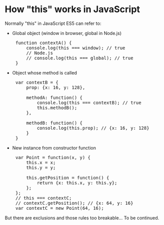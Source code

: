 # How "this" works in JavaScript

Normally "this" in JavaScript ES5 can refer to:

* Global object (window in browser, global in Node.js)

<pre>
	function contextA() {
		console.log(this === window); // true
		// Node.js
		// console.log(this === global); // true
	}
</pre>

* Object whose method is called

<pre>
	var contextB = {
		prop: {x: 16, y: 128},

		methodA: function() {
			console.log(this === contextB); // true
			this.methodB();
		},

		methodB: function() {
			console.log(this.prop); // {x: 16, y: 128}
		}
	}
</pre>

* New instance from constructor function

<pre>
	var Point = function(x, y) {
		this.x = x;
		this.y = y;

		this.getPosition = function() {
			return {x: this.x, y: this.y};
		};
	};
	// this === contextC;
	// contextC.getPosition(); // {x: 64, y: 16}
	var contextC = new Point(64, 16);
</pre>

But there are exclusions and those rules too breakable...
To be continued.